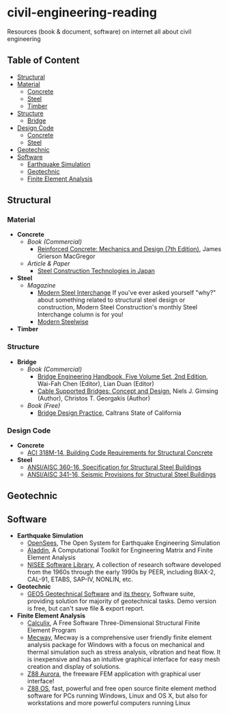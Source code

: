 # civil-engineering-reading
Resources (book &amp; document, software) on internet all about civil engineering

## Table of Content
* [Structural](#structural)
 * [Material](#material)
    * [Concrete](#concrete)
    * [Steel](#steel)
    * [Timber](#timber)
 * [Structure](#structure)
    * [Bridge](#bridge)
 * [Design Code](#design-code)
    * [Concrete](#codeconcrete)
    * [Steel](#codesteel)
* [Geotechnic](#geotechnic)
* [Software](#software)
  * [Earthquake Simulation](#soft-earthquake)
  * [Geotechnic](#soft-geotechnic)
  * [Finite Element Analysis](#soft-fea)

## Structural
### Material
* **Concrete** <a name="concrete"></a>
  * *Book (Commercial)*
    * [Reinforced Concrete: Mechanics and Design (7th Edition)](https://www.amazon.com/Reinforced-Concrete-Mechanics-Design-7th/dp/013348596X/), James Grierson MacGregor
  * *Article & Paper*
    * [Steel Construction Technologies in Japan](http://www.jisf.or.jp/en/activity/sctt/index.html)
* **Steel** <a name="steel"></a>
  * *Magazine*
    * [Modern Steel Interchange](https://www.aisc.org/modernsteel/resources/steel-interchange/) If you've ever asked yourself "why?" about something related to structural steel design or construction, Modern Steel Construction's monthly Steel Interchange column is for you!
    * [Modern Steelwise](https://www.aisc.org/modernsteel/resources/steelwise/)
* **Timber** <a name="timber"></a>

### Structure
* **Bridge** <a name="bridge"></a>
  * *Book (Commercial)*
    * [Bridge Engineering Handbook, Five Volume Set, 2nd Edition](https://www.amazon.com/Bridge-Engineering-Handbook-Five-Second/dp/1439852057),  Wai-Fah Chen (Editor), Lian Duan (Editor)
    * [Cable Supported Bridges: Concept and Design](https://www.amazon.co.uk/Cable-Supported-Bridges-Concept-Design/dp/0470666285), Niels J. Gimsing (Author), Christos T. Georgakis (Author)
  * *Book (Free)*
    * [Bridge Design Practice](http://www.dot.ca.gov/des/techpubs/bdp.html), Caltrans State of California

### Design Code
* **Concrete** <a name="codeconcrete"></a>
  * [ACI 318M-14, Building Code Requirements for Structural Concrete](https://www.amazon.com/Building-Requirements-Structural-Concrete-Commentary/dp/1942727119)
* **Steel** <a name="codesteel"></a>
  * [ANSI/AISC 360-16, Specification for Structural Steel Buildings](https://www.aisc.org/Specification-for-Structural-Steel-Buildings-ANSIAISC-360-16-1)
  * [ANSI/AISC 341-16, Seismic Provisions for Structural Steel Buildings](https://www.aisc.org/2016-Seismic-Provisions)

## Geotechnic

## Software
* **Earthquake Simulation**<a name="soft-earthquake"></a>
  * [OpenSees](http://opensees.berkeley.edu/), The Open System for Earthquake Engineering Simulation
  * [Aladdin](http://www.isr.umd.edu/~austin/aladdin.html), A Computational Toolkit for Engineering Matrix and Finite Element Analysis
  * [NISEE Software Library](https://nisee.berkeley.edu/elibrary/software.html), A collection of research software developed from the 1960s through the early 1990s by PEER, including BIAX-2, CAL-91, ETABS, SAP-IV, NONLIN, etc.
* **Geotechnic**<a name="soft-geotechnic"></a>
  * [GEO5 Geotechnical Software](http://www.finesoftware.eu/geotechnical-software/) and [its theory](http://www.finesoftware.eu/help/geo5/en/theory-01/), Software suite, providing solution for majority of geotechnical tasks. Demo version is free, but can't save file & export report.
* **Finite Element Analysis**<a name="soft-fea"></a>
  * [Calculix](http://www.calculix.de/), A Free Software Three-Dimensional Structural Finite Element Program
  * [Mecway](https://mecway.com/), Mecway is a comprehensive user friendly finite element analysis package for Windows with a focus on mechanical and thermal simulation such as stress analysis, vibration and heat flow. It is inexpensive and has an intuitive graphical interface for easy mesh creation and display of solutions.
  * [Z88 Aurora](https://en.z88.de/), the freeware FEM application with graphical user interface!
  * [Z88 OS](https://en.z88.de/), fast, powerful and free open source finite element method software for PCs running Windows, Linux and OS X, but also for workstations and more powerful computers running Linux
  
